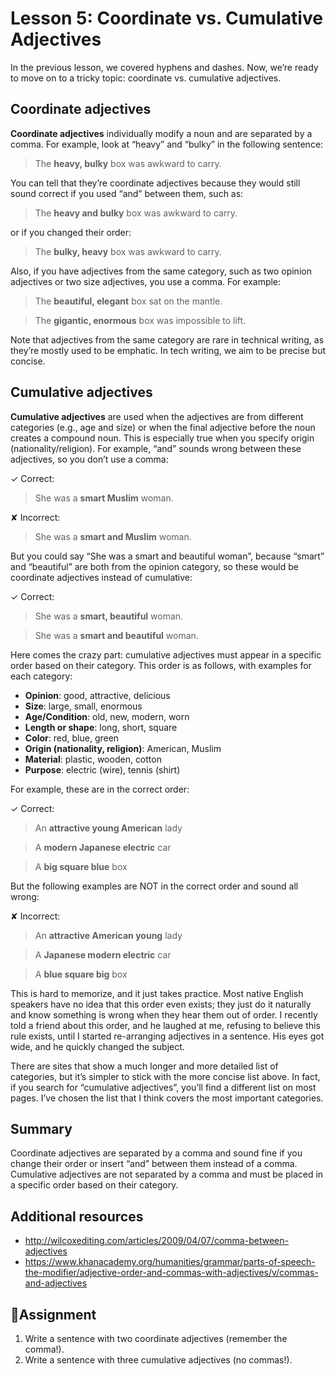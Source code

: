# Lesson 5: Coordinate vs. Cumulative Adjectives

In the previous lesson, we covered hyphens and dashes. Now, we’re ready to move on to a tricky topic: coordinate vs. cumulative adjectives.
## Coordinate adjectives
**Coordinate adjectives** individually modify a noun and are separated by a comma. For example, look at “heavy” and “bulky” in the following sentence: 

> The **heavy, bulky** box was awkward to carry. 

You can tell that they’re coordinate adjectives because they would still sound correct if you used “and” between them, such as: 

> The **heavy and bulky** box was awkward to carry. 

or if you changed their order: 

> The **bulky, heavy** box was awkward to carry. 

Also, if you have adjectives from the same category, such as two opinion adjectives or two size adjectives, you use a comma. For example: 

> The **beautiful, elegant** box sat on the mantle. 

> The **gigantic, enormous** box was impossible to lift. 

Note that adjectives from the same category are rare in technical writing, as they’re mostly used to be emphatic. In tech writing, we aim to be precise but concise. 
## Cumulative adjectives
**Cumulative adjectives** are used when the adjectives are from different categories (e.g., age and size) or when the final adjective before the noun creates a compound noun. This is especially true when you specify origin (nationality/religion). For example, “and” sounds wrong between these adjectives, so you don’t use a comma: 

✓ Correct:
> She was a **smart Muslim** woman.

✘ Incorrect:
> She was a **smart and Muslim** woman.

But you could say “She was a smart and beautiful woman”, because “smart” and “beautiful” are both from the opinion category, so these would be coordinate adjectives instead of cumulative: 

✓ Correct:
> She was a **smart, beautiful** woman. 

> She was a **smart and beautiful** woman. 

Here comes the crazy part: cumulative adjectives must appear in a specific order based on their category. This order is as follows, with examples for each category: 

* **Opinion**: good, attractive, delicious 
* **Size**: large, small, enormous 
* **Age/Condition**: old, new, modern, worn 
* **Length or shape**: long, short, square 
* **Color**: red, blue, green 
* **Origin (nationality, religion)**: American, Muslim 
* **Material**: plastic, wooden, cotton 
* **Purpose**: electric (wire), tennis (shirt) 

For example, these are in the correct order: 

✓ Correct:
> An **attractive young American** lady 

> A **modern Japanese electric** car 

> A **big square blue** box 

But the following examples are NOT in the correct order and sound all wrong: 

✘ Incorrect:
> An **attractive American young** lady 

> A **Japanese modern electric** car 

> A **blue square big** box 

This is hard to memorize, and it just takes practice. Most native English speakers have no idea that this order even exists; they just do it naturally and know something is wrong when they hear them out of order. I recently told a friend about this order, and he laughed at me, refusing to believe this rule exists, until I started re-arranging adjectives in a sentence. His eyes got wide, and he quickly changed the subject.

There are sites that show a much longer and more detailed list of categories, but it’s simpler to stick with the more concise list above. In fact, if you search for “cumulative adjectives”, you’ll find a different list on most pages. I’ve chosen the list that I think covers the most important categories.
## Summary
Coordinate adjectives are separated by a comma and sound fine if you change their order or insert “and” between them instead of a comma. Cumulative adjectives are not separated by a comma and must be placed in a specific order based on their category. 
## Additional resources
* http://wilcoxediting.com/articles/2009/04/07/comma-between-adjectives
* https://www.khanacademy.org/humanities/grammar/parts-of-speech-the-modifier/adjective-order-and-commas-with-adjectives/v/commas-and-adjectives
## 📘Assignment
1. Write a sentence with two coordinate adjectives (remember the comma!).
1. Write a sentence with three cumulative adjectives (no commas!).

